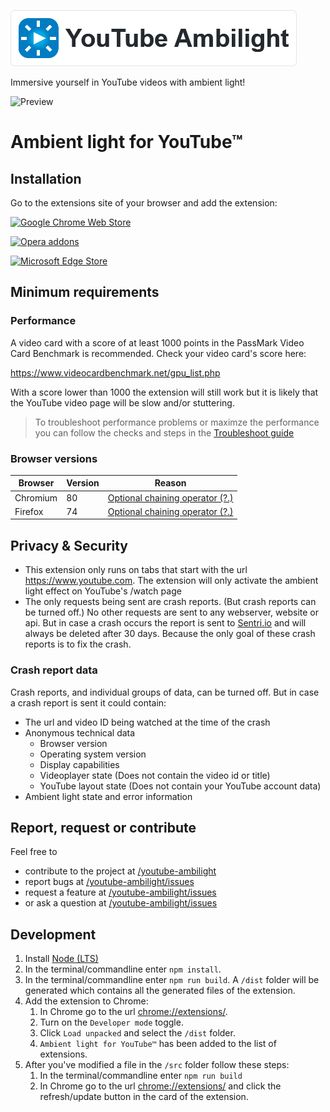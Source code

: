 [![Ambient light for YouTube™](https://github.com/WesselKroos/youtube-ambilight/blob/master/assets/heading.png?raw=true)](https://github.com/WesselKroos/youtube-ambilight#readme)

Immersive yourself in YouTube videos with ambient light!

![Preview](https://github.com/WesselKroos/chrome-youtube-ambilight/blob/master/assets/readme/screenshot-1.jpg?raw=true)

# Ambient light for YouTube™

## Installation
Go to the extensions site of your browser and add the extension:

[![Google Chrome Web Store](https://github.com/WesselKroos/youtube-ambilight/blob/master/assets/browsers/Google%20Chrome.png?raw=true)](https://chrome.google.com/webstore/detail/youtube-ambilight/paponcgjfojgemddooebbgniglhkajkj)

[![Opera addons](https://github.com/WesselKroos/youtube-ambilight/blob/master/assets/browsers/Opera.png?raw=true)](https://addons.opera.com/nl/extensions/details/youtube-ambilight/)

[![Microsoft Edge Store](https://github.com/WesselKroos/chrome-youtube-ambilight/blob/master/assets/browsers/Microsoft%20Edge.png?raw=true)](https://microsoftedge.microsoft.com/addons/detail/cmggdjjjfembmemhleknmfpakmgggjcf)


## Minimum requirements

### Performance
A video card with a score of at least 1000 points in the PassMark Video Card Benchmark is recommended.
Check your video card's score here:

https://www.videocardbenchmark.net/gpu_list.php

With a score lower than 1000 the extension will still work but it is likely that the YouTube video page will be slow and/or stuttering.
> To troubleshoot performance problems or maximze the performance you can follow the checks and steps in the [Troubleshoot guide](https://github.com/WesselKroos/youtube-ambilight/blob/master/TROUBLESHOOT.md)


### Browser versions
| Browser  | Version | Reason |
| -------- | ------- | ------ |
| Chromium | 80      | [Optional chaining operator (?.)](https://caniuse.com/mdn-javascript_operators_optional_chaining) |
| Firefox  | 74      | [Optional chaining operator (?.)](https://caniuse.com/mdn-javascript_operators_optional_chaining) |


## Privacy & Security
- This extension only runs on tabs that start with the url https://www.youtube.com. The extension will only activate the ambient light effect on YouTube's /watch page
- The only requests being sent are crash reports. (But crash reports can be turned off.) No other requests are sent to any webserver, website or api. But in case a crash occurs the report is sent to [Sentri.io](https://sentry.io) and will always be deleted after 30 days. Because the only goal of these crash reports is to fix the crash.

### Crash report data
Crash reports, and individual groups of data, can be turned off. But in case a crash report is sent it could contain:
- The url and video ID being watched at the time of the crash
- Anonymous technical data
    - Browser version
    - Operating system version
    - Display capabilities
    - Videoplayer state (Does not contain the video id or title)
    - YouTube layout state (Does not contain your YouTube account data)
- Ambient light state and error information


## Report, request or contribute
Feel free to 
- contribute to the project at [/youtube-ambilight](https://github.com/WesselKroos/youtube-ambilight)
- report bugs at [/youtube-ambilight/issues](https://github.com/WesselKroos/youtube-ambilight/issues)
- request a feature at [/youtube-ambilight/issues](https://github.com/WesselKroos/youtube-ambilight/issues)
- or ask a question at [/youtube-ambilight/issues](https://github.com/WesselKroos/youtube-ambilight/issues)


## Development
1. Install [Node (LTS)](https://nodejs.org/en/download/)
2. In the terminal/commandline enter `npm install`.
3. In the terminal/commandline enter `npm run build`. A `/dist` folder will be generated which contains all the generated files of the extension.
4. Add the extension to Chrome:
    1. In Chrome go to the url [chrome://extensions/](chrome://extensions/).
    2. Turn on the `Developer mode` toggle.
    3. Click `Load unpacked` and select the `/dist` folder.
    4. `Ambient light for YouTube™` has been added to the list of extensions.
5. After you've modified a file in the `/src` folder follow these steps:
    1. In the terminal/commandline enter `npm run build`
    2. In Chrome go to the url [chrome://extensions/](chrome://extensions/) and click the refresh/update button in the card of the extension.
